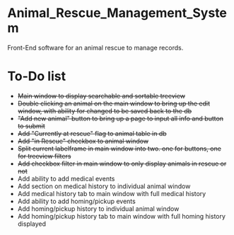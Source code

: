 # Animal_Rescue_Management_System
Front-End software for an animal rescue to manage records.

# To-Do list
- ~~Main window to display searchable and sortable treeview~~
- ~~Double clicking an animal on the main window to bring up the edit window, with ability for changed to be saved back to the db~~
- ~~"Add new animal" button to bring up a page to input all info and button to submit~~
- ~~Add "Currently at rescue" flag to animal table in db~~
- ~~Add "in Rescue" checkbox to animal window~~
- ~~Split current labelframe in main window into two. one for buttons, one for treeview filters~~
- ~~Add checkbox filter in main window to only display animals in rescue or not~~
- Add ability to add medical events
- Add section on medical history to individual animal window
- Add medical history tab to main window with full medical history
- Add ability to add homing/pickup events
- Add homing/pickup history to individual animal window
- Add homing/pickup history tab to main window with full homing history displayed

